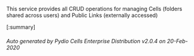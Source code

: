 






This service provides all CRUD operations for managing Cells (folders shared across users) and Public Links (externally accessed)

[:summary]

###### Auto generated by Pydio Cells Enterprise Distribution v2.0.4 on 20-Feb-2020
